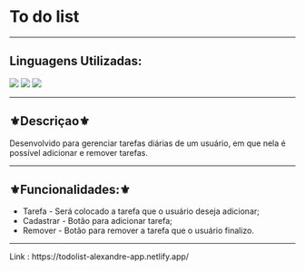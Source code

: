 <h1>To do list</h1>
<hr>
<h2>Linguagens Utilizadas:</h2>

<div style="display: inline_block">
  <img src="https://img.shields.io/badge/HTML5-E34F26?style=for-the-badge&logo=html5&logoColor=white"></img> 
  <img src="https://img.shields.io/badge/CSS3-1572B6?style=for-the-badge&logo=css3&logoColor=white"></img>
  <img src="https://img.shields.io/badge/JavaScript-F7DF1E?style=for-the-badge&logo=javascript&logoColor=black"></img>
 
 
</div>



<hr>
<h2>⚜️Descriçao⚜️</h2>
<p>Desenvolvido para gerenciar tarefas diárias de um usuário, em que nela é possível adicionar e remover tarefas.</p>
<hr>
<h2>⚜️Funcionalidades:⚜️</h2>
<ul>
<li>Tarefa - Será colocado a tarefa que o usuário deseja adicionar;</li>
<li>Cadastrar  - Botão para adicionar tarefa;</li>
<li>Remover - Botão para remover a tarefa que o usuário finalizo. </li>
</ul>
<hr>
Link : https://todolist-alexandre-app.netlify.app/
